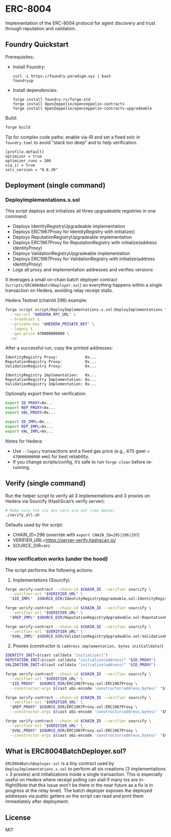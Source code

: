 # ERC-8004

Implementation of the ERC-8004 protocol for agent discovery and trust through reputation and validation.

## Foundry Quickstart

Prerequisites:

- Install Foundry:
  ```
  curl -L https://foundry.paradigm.xyz | bash
  foundryup
  ```
- Install dependencies:
  ```
  forge install foundry-rs/forge-std
  forge install OpenZeppelin/openzeppelin-contracts
  forge install OpenZeppelin/openzeppelin-contracts-upgradeable
  ```

Build:

```bash
forge build
```

Tip for complex code paths: enable via-IR and set a fixed solc in `foundry.toml` to avoid “stack too deep” and to help verification.

```
[profile.default]
optimizer = true
optimizer_runs = 200
via_ir = true
solc_version = "0.8.30"
```

## Deployment (single command)

### DeployImplementations.s.sol

This script deploys and initializes all three upgradeable registries in one command:

- Deploys IdentityRegistryUpgradeable implementation
- Deploys ERC1967Proxy for IdentityRegistry with initialize()
- Deploys ReputationRegistryUpgradeable implementation
- Deploys ERC1967Proxy for ReputationRegistry with initialize(address identityProxy)
- Deploys ValidationRegistryUpgradeable implementation
- Deploys ERC1967Proxy for ValidationRegistry with initialize(address identityProxy)
- Logs all proxy and implementation addresses and verifies versions

It leverages a small on-chain batch deployer contract (`scripts/ERC8004BatchDeployer.sol`) so everything happens within a single transaction on Hedera, avoiding relay receipt stalls.

Hedera Testnet (chainId 296) example:

```bash
forge script script/DeployImplementations.s.sol:DeployImplementations \
  --rpc-url "$HEDERA_RPC_URL" \
  --broadcast \
  --private-key "$HEDERA_PRIVATE_KEY" \
  --legacy \
  --gas-price 470000000000 \
  -vv
```

After a successful run, copy the printed addresses:

```text
IdentityRegistry Proxy:            0x...
ReputationRegistry Proxy:          0x...
ValidationRegistry Proxy:          0x...

IdentityRegistry Implementation:   0x...
ReputationRegistry Implementation: 0x...
ValidationRegistry Implementation: 0x...
```

Optionally export them for verification:

```bash
export ID_PROXY=0x...
export REP_PROXY=0x...
export VAL_PROXY=0x...

export ID_IMPL=0x...
export REP_IMPL=0x...
export VAL_IMPL=0x...
```

Notes for Hedera:

- Use `--legacy` transactions and a fixed gas price (e.g., 470 gwei = `470000000000` wei) for best reliability.
- If you change scripts/config, it’s safe to run `forge clean` before re-running.

## Verify (single command)

Run the helper script to verify all 3 implementations and 3 proxies on Hedera via Sourcify (HashScan’s verify server):

```bash
# Make sure the six env vars are set (see above)
./verify_all.sh
```

Defaults used by the script:

- CHAIN_ID=296 (override with `export CHAIN_ID=295|296|297`)
- VERIFIER_URL=https://server-verify.hashscan.io/
- SOURCE_DIR=src

### How verification works (under the hood)

The script performs the following actions:

1. Implementations (Sourcify)

```bash
forge verify-contract --chain-id $CHAIN_ID --verifier sourcify \
  --verifier-url "$VERIFIER_URL" \
  "$ID_IMPL"  $SOURCE_DIR/IdentityRegistryUpgradeable.sol:IdentityRegistryUpgradeable

forge verify-contract --chain-id $CHAIN_ID --verifier sourcify \
  --verifier-url "$VERIFIER_URL" \
  "$REP_IMPL" $SOURCE_DIR/ReputationRegistryUpgradeable.sol:ReputationRegistryUpgradeable

forge verify-contract --chain-id $CHAIN_ID --verifier sourcify \
  --verifier-url "$VERIFIER_URL" \
  "$VAL_IMPL" $SOURCE_DIR/ValidationRegistryUpgradeable.sol:ValidationRegistryUpgradeable
```

2. Proxies (constructor is `(address implementation, bytes initCalldata)`)

```bash
IDENTITY_INIT=$(cast calldata "initialize()")
REPUTATION_INIT=$(cast calldata "initialize(address)" "$ID_PROXY")
VALIDATION_INIT=$(cast calldata "initialize(address)" "$ID_PROXY")

forge verify-contract --chain-id $CHAIN_ID --verifier sourcify \
  --verifier-url "$VERIFIER_URL" \
  "$ID_PROXY"  $SOURCE_DIR/ERC1967Proxy.sol:ERC1967Proxy \
  --constructor-args $(cast abi-encode 'constructor(address,bytes)' "$ID_IMPL"  "$IDENTITY_INIT")

forge verify-contract --chain-id $CHAIN_ID --verifier sourcify \
  --verifier-url "$VERIFIER_URL" \
  "$REP_PROXY" $SOURCE_DIR/ERC1967Proxy.sol:ERC1967Proxy \
  --constructor-args $(cast abi-encode 'constructor(address,bytes)' "$REP_IMPL" "$REPUTATION_INIT")

forge verify-contract --chain-id $CHAIN_ID --verifier sourcify \
  --verifier-url "$VERIFIER_URL" \
  "$VAL_PROXY" $SOURCE_DIR/ERC1967Proxy.sol:ERC1967Proxy \
  --constructor-args $(cast abi-encode 'constructor(address,bytes)' "$VAL_IMPL" "$VALIDATION_INIT")
```

## What is ERC8004BatchDeployer.sol?

`ERC8004BatchDeployer.sol` is a tiny contract used by `DeployImplementations.s.sol` to perform all six creations (3 implementations + 3 proxies) and initializations inside a single transaction. This is especially useful on Hedera where receipt polling can stall if many txs are in-flight(Note that this issue won't be there in the near future as a fix is in progress at the relay level). The batch deployer exposes the deployed addresses via public getters so the script can read and print them immediately after deployment.

## License

MIT
